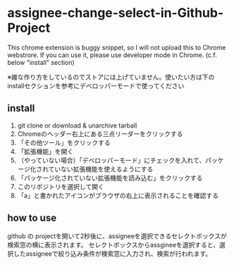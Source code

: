 # assignee-change-select-in-Github-Project

This chrome extension is buggy snippet, so I will not upload this to Chrome webstrore. If you can use it, please use developer mode in Chrome. (c.f. below "install" section)

※雑な作り方をしているのでストアには上げていません。使いたい方は下のinstallセクションを参考にデベロッパーモードで使ってください

## install

1. git clone or download & unarchive tarball
1. Chromeのヘッダー右上にある三点リーダーをクリックする
1. 「その他ツール」をクリックする
1. 「拡張機能」を開く
1. （やっていない場合）「デベロッパーモード」にチェックを入れて、パッケージ化されていない拡張機能を使えるようにする
1. 「パッケージ化されていない拡張機能を読み込む」をクリックする
1. このリポジトリを選択して開く
1. 「a」と書かれたアイコンがブラウザの右上に表示されることを確認する

## how to use

github の projectを開いて2秒後に、assigneeを選択できるセレクトボックスが検索窓の横に表示されます。
セレクトボックスからassgineeを選択すると、選択したassigneeで絞り込み条件が検索窓に入力され、検索が行われます。
